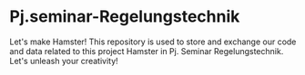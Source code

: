 # Pj.seminar-Regelungstechnik
Let's make Hamster! 
This repository is used to store and exchange our code and data related to this project Hamster in Pj. Seminar Regelungstechnik. Let's unleash your creativity!
